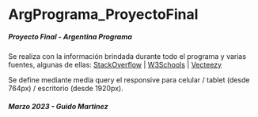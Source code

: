 # ArgPrograma_ProyectoFinal
##### Proyecto Final - Argentina Programa

Se realiza con la información brindada durante todo el programa y varias fuentes, algunas de ellas:
[StackOverflow](https://stackoverflow.com/) | [W3Schools](https://www.w3schools.com) | [Vecteezy](https://www.vecteezy.com/free-vector/web-logo) 

Se define mediante media query el responsive para celular / tablet (desde 764px) /  escritorio (desde 1920px).


##### Marzo 2023 - Guido Martinez
